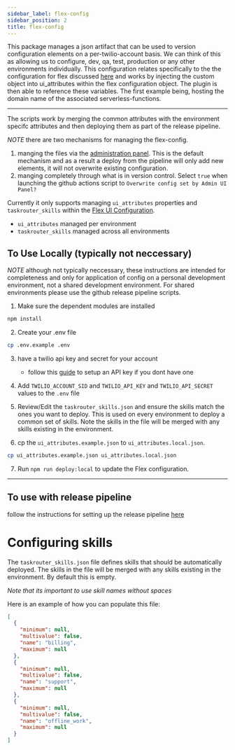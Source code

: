 ```yaml
---
sidebar_label: flex-config
sidebar_position: 2
title: flex-config
---
```


This package manages a json artifact that can be used to version configuration elements on a per-twilio-account basis. We can think of this as allowing us to configure, dev, qa, test, production or any other environments individually. This configuration relates specifically to the the configuration for flex discussed [here](https://www.twilio.com/docs/flex/developer/ui/configuration) and works by injecting the custom object into ui_attributes within the flex configuration object. The plugin is then able to reference these variables. The first example being, hosting the domain name of the associated serverless-functions.

---

The scripts work by merging the common attributes with the environment specifc attributes and then deploying them as part of the release pipeline.

_NOTE_ there are two mechanisms for managing the flex-config.

1. manging the files via the [administration panel](/feature-library/flex-v2/admin-ui).  This is the default mechanism and as a result a deploy from the pipeline will only add new elements, it will not overwrite existing configuration.
2.  manging completely through what is in version control.  Select `true` when launching the github actions script to `Overwrite config set by Admin UI Panel?`

Currently it only supports managing `ui_attributes` properties and `taskrouter_skills` within the [Flex UI Configuration](https://www.twilio.com/docs/flex/developer/ui/configuration).

- `ui_attributes` managed per environment
- `taskrouter_skills` managed across all environments


## To Use Locally (typically not neccessary)

_NOTE_ although not typically neccessary, these instructions are intended for completeness and only for application of config on a personal development environment, not a shared development environment.  For shared environments please use the github release pipeline scripts.

1. Make sure the dependent modules are installed

```bash
npm install
```

2. Create your .env file

```bash
cp .env.example .env
```

3. have a twilio api key and secret for your account
   - follow this [guide](https://www.twilio.com/docs/glossary/what-is-an-api-key#how-can-i-create-api-keys) to setup an API key if you dont have one

4. Add `TWILIO_ACCOUNT_SID` and `TWILIO_API_KEY` and `TWILIO_API_SECRET` values to the `.env` file

5. Review/Edit the `taskrouter_skills.json` and ensure the skills match the ones you want to deploy. This is used on every environment to deploy a common set of skills. Note the skills in the file will be merged with any skills existing in the environment.

6. cp the `ui_attributes.example.json` to `ui_attributes.local.json`.

```bash
cp ui_attributes.example.json ui_attributes.local.json
```

7. Run `npm run deploy:local` to update the Flex configuration.

---

## To use with release pipeline

follow the instructions for setting up the release pipeline [here](/setup-guides/deploy-to-hosted-flex)

# Configuring skills

The `taskrouter_skills.json` file defines skills that should be automatically deployed. The skills in the file will be merged with any skills existing in the environment. By default this is empty. 

*Note that its important to use skill names without spaces* 

Here is an example of how you can populate this file:

```json
[
  {
    "minimum": null,
    "multivalue": false,
    "name": "billing",
    "maximum": null
  },
  {
    "minimum": null,
    "multivalue": false,
    "name": "support",
    "maximum": null
  },
  {
    "minimum": null,
    "multivalue": false,
    "name": "offline_work",
    "maximum": null
  }
]
```
